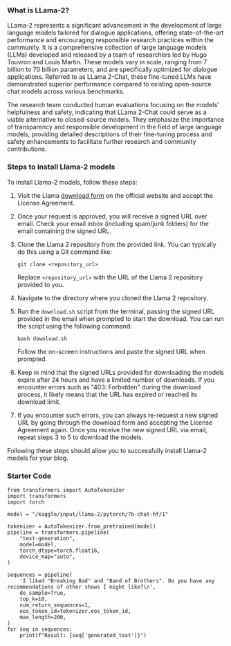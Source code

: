 ### What is LLama-2?

LLama-2 represents a significant advancement in the development of large
language models tailored for dialogue applications, offering state-of-the-art
performance and encouraging responsible research practices within the community.
It is a comprehensive collection of large language models (LLMs) developed and
released by a team of researchers led by Hugo Touvron and Louis Martin. These
models vary in scale, ranging from 7 billion to 70 billion parameters, and are
specifically optimized for dialogue applications. Referred to as LLama 2-Chat,
these fine-tuned LLMs have demonstrated superior performance compared to
existing open-source chat models across various benchmarks.

The research team conducted human evaluations focusing on the models'
helpfulness and safety, indicating that LLama 2-Chat could serve as a viable
alternative to closed-source models. They emphasize the importance of
transparency and responsible development in the field of large language models,
providing detailed descriptions of their fine-tuning process and safety
enhancements to facilitate further research and community contributions.

### Steps to install Llama-2 models

To install Llama-2 models, follow these steps:

1. Visit the Llama
   [download form](https://ai.meta.com/resources/models-and-libraries/llama-downloads/)
   on the official website and accept the License Agreement.

2. Once your request is approved, you will receive a signed URL over email.
   Check your email inbox (including spam/junk folders) for the email containing
   the signed URL.

3. Clone the Llama 2 repository from the provided link. You can typically do
   this using a Git command like:

   ```
   git clone <repository_url>
   ```

   Replace `<repository_url>` with the URL of the Llama 2 repository provided to
   you.

4. Navigate to the directory where you cloned the Llama 2 repository.

5. Run the `download.sh` script from the terminal, passing the signed URL
   provided in the email when prompted to start the download. You can run the
   script using the following command:

   ```
   bash download.sh
   ```

   Follow the on-screen instructions and paste the signed URL when prompted.

6. Keep in mind that the signed URLs provided for downloading the models expire
   after 24 hours and have a limited number of downloads. If you encounter
   errors such as "403: Forbidden" during the download process, it likely means
   that the URL has expired or reached its download limit.

7. If you encounter such errors, you can always re-request a new signed URL by
   going through the download form and accepting the License Agreement again.
   Once you receive the new signed URL via email, repeat steps 3 to 5 to
   download the models.

Following these steps should allow you to successfully install Llama-2 models
for your blog.

### Starter Code

```
from transformers import AutoTokenizer
import transformers
import torch

model = "/kaggle/input/llama-2/pytorch/7b-chat-hf/1"

tokenizer = AutoTokenizer.from_pretrained(model)
pipeline = transformers.pipeline(
    "text-generation",
    model=model,
    torch_dtype=torch.float16,
    device_map="auto",
)

sequences = pipeline(
    'I liked "Breaking Bad" and "Band of Brothers". Do you have any recommendations of other shows I might like?\n',
    do_sample=True,
    top_k=10,
    num_return_sequences=1,
    eos_token_id=tokenizer.eos_token_id,
    max_length=200,
)
for seq in sequences:
    print(f"Result: {seq['generated_text']}")
```
